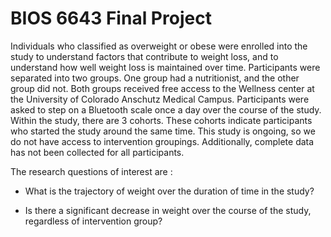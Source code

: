# BIOS 6643 Final Project 

Individuals who classified as overweight or obese were enrolled into the study to understand factors that contribute to weight loss, and to understand how well weight loss is maintained over time. Participants were separated into two groups. One group had a nutritionist, and the other group did not. Both groups received free access to the Wellness center at the University of Colorado Anschutz Medical Campus. Participants were asked to step on a Bluetooth scale once a day over the course of the study. Within the study, there are 3 cohorts. These cohorts indicate participants who started the study around the same time. This study is ongoing, so we do not have access to intervention groupings. Additionally, complete data has not been collected for all participants.

The research questions of interest are : 
      
-	What is the trajectory of weight over the duration of time in the study?   

-	Is there a significant decrease in weight over the course of the study, regardless of intervention group? 

